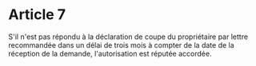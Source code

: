 # Article 7

S'il n'est pas répondu à la déclaration de coupe du propriétaire par lettre recommandée dans un délai de trois mois à compter de la date de la réception de la demande, l'autorisation est réputée accordée.

